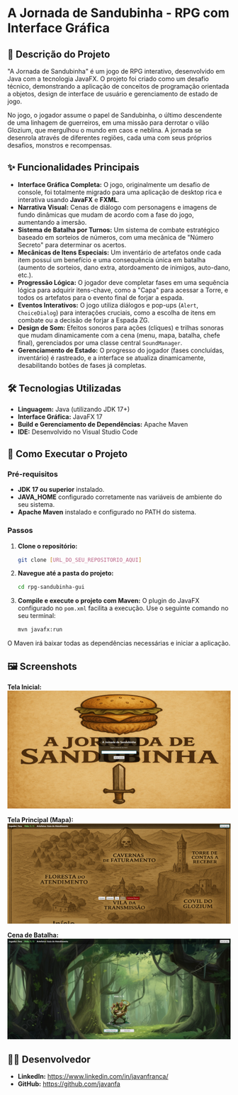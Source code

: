 # A Jornada de Sandubinha - RPG com Interface Gráfica

## 📖 Descrição do Projeto
"A Jornada de Sandubinha" é um jogo de RPG interativo, desenvolvido em Java com a tecnologia JavaFX. O projeto foi criado como um desafio técnico, demonstrando a aplicação de conceitos de programação orientada a objetos, design de interface de usuário e gerenciamento de estado de jogo.

No jogo, o jogador assume o papel de Sandubinha, o último descendente de uma linhagem de guerreiros, em uma missão para derrotar o vilão Glozium, que mergulhou o mundo em caos e neblina. A jornada se desenrola através de diferentes regiões, cada uma com seus próprios desafios, monstros e recompensas.

## ✨ Funcionalidades Principais

* **Interface Gráfica Completa:** O jogo, originalmente um desafio de console, foi totalmente migrado para uma aplicação de desktop rica e interativa usando **JavaFX** e **FXML**.
* **Narrativa Visual:** Cenas de diálogo com personagens e imagens de fundo dinâmicas que mudam de acordo com a fase do jogo, aumentando a imersão.
* **Sistema de Batalha por Turnos:** Um sistema de combate estratégico baseado em sorteios de números, com uma mecânica de "Número Secreto" para determinar os acertos.
* **Mecânicas de Itens Especiais:** Um inventário de artefatos onde cada item possui um benefício e uma consequência única em batalha (aumento de sorteios, dano extra, atordoamento de inimigos, auto-dano, etc.).
* **Progressão Lógica:** O jogador deve completar fases em uma sequência lógica para adquirir itens-chave, como a "Capa" para acessar a Torre, e todos os artefatos para o evento final de forjar a espada.
* **Eventos Interativos:** O jogo utiliza diálogos e pop-ups (`Alert`, `ChoiceDialog`) para interações cruciais, como a escolha de itens em combate ou a decisão de forjar a Espada ZG.
* **Design de Som:** Efeitos sonoros para ações (cliques) e trilhas sonoras que mudam dinamicamente com a cena (menu, mapa, batalha, chefe final), gerenciados por uma classe central `SoundManager`.
* **Gerenciamento de Estado:** O progresso do jogador (fases concluídas, inventário) é rastreado, e a interface se atualiza dinamicamente, desabilitando botões de fases já completas.

## 🛠️ Tecnologias Utilizadas
* **Linguagem:** Java (utilizando JDK 17+)
* **Interface Gráfica:** JavaFX 17
* **Build e Gerenciamento de Dependências:** Apache Maven
* **IDE:** Desenvolvido no Visual Studio Code

## 🚀 Como Executar o Projeto

### Pré-requisitos
* **JDK 17 ou superior** instalado.
* **JAVA_HOME** configurado corretamente nas variáveis de ambiente do seu sistema.
* **Apache Maven** instalado e configurado no PATH do sistema.

### Passos
1.  **Clone o repositório:**
    ```bash
    git clone [URL_DO_SEU_REPOSITORIO_AQUI]
    ```
2.  **Navegue até a pasta do projeto:**
    ```bash
    cd rpg-sandubinha-gui
    ```
3.  **Compile e execute o projeto com Maven:**
    O plugin do JavaFX configurado no `pom.xml` facilita a execução. Use o seguinte comando no seu terminal:
    ```bash
    mvn javafx:run
    ```
O Maven irá baixar todas as dependências necessárias e iniciar a aplicação.

## 🖼️ Screenshots

**Tela Inicial:**
![Tela de Início do Jogo](./docs/images/tela_inicial.png)

**Tela Principal (Mapa):**
![Tela do Mapa do Jogo](./docs/images/tela_mapa.png)

**Cena de Batalha:**
![Cena de Batalha contra um Monstro](./docs/images/tela_batalha.png)

## 👨‍💻 Desenvolvedor
* **LinkedIn:** https://www.linkedin.com/in/javanfranca/
* **GitHub:** https://github.com/javanfa
